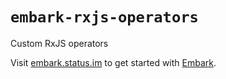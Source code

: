 # `embark-rxjs-operators`

Custom RxJS operators

Visit [embark.status.im](https://embark.status.im/) to get started with
[Embark](https://github.com/embark-framework/embark).

